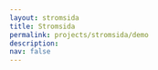 ```yaml
---
layout: stromsida
title: Stromsida
permalink: projects/stromsida/demo
description: 
nav: false
--- 
```

